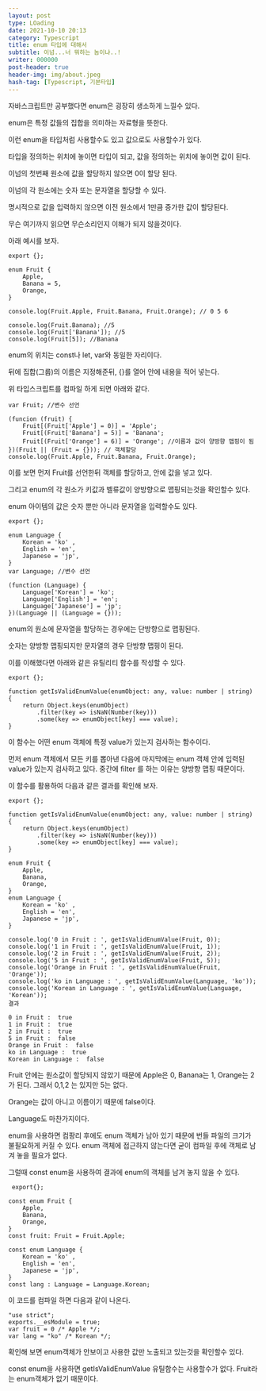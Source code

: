 ```yaml
---
layout: post
type: LOading
date: 2021-10-10 20:13
category: Typescript
title: enum 타입에 대해서
subtitle: 이넘...너 뭐하는 놈이냐..!
writer: 000000
post-header: true
header-img: img/about.jpeg
hash-tag: [Typescript, 기본타입]
---
```




자바스크립트만 공부했다면 enum은 굉장히 생소하게 느낄수 있다.

enum은 특정 값들의 집합을 의미하는 자료형을 뜻한다.

이런 enum을 타입처럼 사용할수도 있고 값으로도 사용할수가 있다.

타입을 정의하는 위치에 놓이면 타입이 되고, 값을 정의하는 위치에 놓이면 값이 된다.

이넘의 첫번째 원소에 값을 할당하지 않으면 0이 할당 된다.

이넘의 각 원소에는 숫자 또는 문자열을 할당할 수 있다.

명시적으로 값을 입력하지 않으면 이전 원소에서 1만큼 증가한 값이 할당된다.

 

무슨 여기까지 읽으면 무슨소리인지 이해가 되지 않을것이다.

아래 예시를 보자.

```
export {};

enum Fruit {
	Apple,
	Banana = 5,
	Orange,
}

console.log(Fruit.Apple, Fruit.Banana, Fruit.Orange); // 0 5 6

console.log(Fruit.Banana); //5
console.log(Fruit['Banana']); //5
console.log(Fruit[5]); //Banana
```

enum의 위치는 const나 let, var와 동일한 자리이다.

뒤에 집합(그룹)의 이름은 지정해준뒤, {}를 열어 안에 내용을 적어 넣는다.

위 타입스크립트를 컴파일 하게 되면 아래와 같다.

```
var Fruit; //변수 선언

(funcion (fruit) {
	Fruit[(Fruit['Apple'] = 0)] = 'Apple';
	Fruit[(Fruit['Banana'] = 5)] = 'Banana';
	Fruit[(Fruit['Orange'] = 6)] = 'Orange'; //이름과 값이 양방향 맵핑이 됨
})(Fruit || (Fruit = {})); // 객체할당
console.log(Fruit.Apple, Fruit.Banana, Fruit.Orange);
```

이를 보면 먼저 Fruit를 선언한뒤 객체를 할당하고, 안에 값을 넣고 있다.

그리고 enum의 각 원소가 키값과 벨류값이 양방향으로 맵핑되는것을 확인할수 있다.

enum 아이템의 값은 숫자 뿐만 아니라 문자열을 입력할수도 있다.

```
export {};

enum Language {
	Korean = 'ko' ,
	English = 'en',
	Japanese = 'jp',
}
var Language; //변수 선언

(function (Language) {
	Language['Korean'] = 'ko';
	Language['English'] = 'en';
	Language['Japanese'] = 'jp';
})(Language || (Language = {}));
```

enum의 원소에 문자열을 할당하는 경우에는 단방향으로 맵핑된다.

숫자는 양방향 맵핑되지만 문자열의 경우 단방향 맵핑이 된다.

이를 이해했다면 아래와 같은 유틸리티 함수를 작성할 수 있다.

```
export {};

function getIsValidEnumValue(enumObject: any, value: number | string) {
	return Object.keys(enumObject)
		.filter(key => isNaN(Number(key)))
		.some(key => enumObject[key] === value);
}
```

이 함수는 어떤 enum 객체에 특정 value가 있는지 검사하는 함수이다.

먼저 enum 객체에서 모든 키를 뽑아낸 다음에 마지막에는 enum 객체 안에 입력된 value가 있는지 검사하고 있다. 중간에 filter 를 하는 이유는 양방향 맵핑 때문이다.

이 함수를 활용하여 다음과 같은 결과를 확인해 보자.

```
export {};

function getIsValidEnumValue(enumObject: any, value: number | string) {
	return Object.keys(enumObject)
		.filter(key => isNaN(Number(key)))
		.some(key => enumObject[key] === value);
}

enum Fruit {
	Apple,
	Banana,
	Orange,
}
enum Language {
	Korean = 'ko' ,
	English = 'en',
	Japanese = 'jp',
}

console.log('0 in Fruit : ', getIsValidEnumValue(Fruit, 0));
console.log('1 in Fruit : ', getIsValidEnumValue(Fruit, 1));
console.log('2 in Fruit : ', getIsValidEnumValue(Fruit, 2));
console.log('5 in Fruit : ', getIsValidEnumValue(Fruit, 5));
console.log('Orange in Fruit : ', getIsValidEnumValue(Fruit, 'Orange'));
console.log('ko in Language : ', getIsValidEnumValue(Language, 'ko'));
console.log('Korean in Language : ', getIsValidEnumValue(Language, 'Korean'));
결과

0 in Fruit :  true
1 in Fruit :  true
2 in Fruit :  true
5 in Fruit :  false
Orange in Fruit :  false
ko in Language :  true
Korean in Language :  false
```

Fruit 안에는 원소값이 할당되지 않았기 때문에 Apple은 0, Banana는 1, Orange는 2가 된다. 그래서 0,1,2 는 있지만 5는 없다.

Orange는 값이 아니고 이름이기 때문에 false이다.

Language도 마찬가지이다.

enum을 사용하면 컴팡리 후에도 enum 객체가 남아 있기 때문에 번들 파일의 크기가 불필요하게 커질 수 있다. enum 객체에 접근하지 않는다면 굳이 컴파일 후에 객체로 남겨 놓을 필요가 없다.

그럴때 const enum을 사용하여 결과에 enum의 객체를 남겨 놓지 않을 수 있다.

```
 export{};

const enum Fruit {
	Apple,
	Banana,
	Orange,
}
const fruit: Fruit = Fruit.Apple;

const enum Language {
	Korean = 'ko' ,
	English = 'en',
	Japanese = 'jp',
}
const lang : Language = Language.Korean;
```

이 코드를 컴파일 하면 다음과 같이 나온다.

```
"use strict";
exports.__esModule = true;
var fruit = 0 /* Apple */;
var lang = "ko" /* Korean */;
```

확인해 보면 enum객체가 안보이고 사용한 값만 노출되고 있는것을 확인할수 있다.

const enum을 사용하면 getIsValidEnumValue 유틸함수는 사용할수가 없다. Fruit라는 enum객체가 없기 때문이다.
